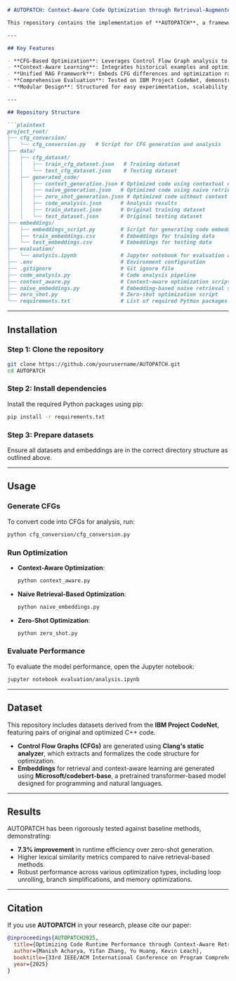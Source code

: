 ```markdown
# AUTOPATCH: Context-Aware Code Optimization through Retrieval-Augmented Generation

This repository contains the implementation of **AUTOPATCH**, a framework designed to optimize program runtime performance through **Context-Aware Retrieval-Augmented Generation (RAG)**. By combining insights from Control Flow Graph (CFG) analysis, retrieval-augmented learning, and in-context LLM prompting, AUTOPATCH bridges the gap between traditional manual code optimization and automated techniques. It achieves measurable improvements in execution efficiency while maintaining high adaptability to various programming challenges.

---

## Key Features

- **CFG-Based Optimization**: Leverages Control Flow Graph analysis to identify inefficiencies in code structure and guide optimizations.
- **Context-Aware Learning**: Integrates historical examples and optimization patterns through a retrieval-augmented pipeline.
- **Unified RAG Framework**: Embeds CFG differences and optimization rationales into structured prompts for precise and effective code refinement.
- **Comprehensive Evaluation**: Tested on IBM Project CodeNet, demonstrating a **7.3% improvement** in execution efficiency over baseline methods.
- **Modular Design**: Structured for easy experimentation, scalability, and integration with additional datasets and optimization techniques.

---

## Repository Structure

```plaintext
project_root/
├── cfg_conversion/
│   └── cfg_conversion.py   # Script for CFG generation and analysis
├── data/
│   ├── cfg_dataset/
│   │   ├── train_cfg_dataset.json   # Training dataset
│   │   └── test_cfg_dataset.json    # Testing dataset
│   ├── generated_code/
│   │   ├── context_generation.json # Optimized code using contextual examples
│   │   ├── naive_generation.json   # Optimized code using naive retrieval
│   │   ├── zero_shot_generation.json # Optimized code without context
│   │   ├── code_analysis.json      # Analysis results
│   │   ├── train_dataset.json      # Original training dataset
│   │   └── test_dataset.json       # Original testing dataset
├── embeddings/
│   ├── embeddings_script.py        # Script for generating code embeddings
│   ├── train_embeddings.csv        # Embeddings for training data
│   └── test_embeddings.csv         # Embeddings for testing data
├── evaluation/
│   └── analysis.ipynb              # Jupyter notebook for evaluation and visualization
├── .env                            # Environment configuration
├── .gitignore                      # Git ignore file
├── code_analysis.py                # Code analysis pipeline
├── context_aware.py                # Context-aware optimization script
├── naive_embeddings.py             # Embedding-based naive retrieval script
├── zero_shot.py                    # Zero-shot optimization script
└── requirements.txt                # List of required Python packages
```

---

## Installation

### Step 1: Clone the repository
```bash
git clone https://github.com/yourusername/AUTOPATCH.git
cd AUTOPATCH
```

### Step 2: Install dependencies
Install the required Python packages using pip:
```bash
pip install -r requirements.txt
```

### Step 3: Prepare datasets
Ensure all datasets and embeddings are in the correct directory structure as outlined above.

---

## Usage

### Generate CFGs
To convert code into CFGs for analysis, run:
```bash
python cfg_conversion/cfg_conversion.py
```

### Run Optimization
- **Context-Aware Optimization**:
   ```bash
   python context_aware.py
   ```
- **Naive Retrieval-Based Optimization**:
   ```bash
   python naive_embeddings.py
   ```
- **Zero-Shot Optimization**:
   ```bash
   python zero_shot.py
   ```

### Evaluate Performance
To evaluate the model performance, open the Jupyter notebook:
```bash
jupyter notebook evaluation/analysis.ipynb
```

---

## Dataset

This repository includes datasets derived from the **IBM Project CodeNet**, featuring pairs of original and optimized C++ code. 

- **Control Flow Graphs (CFGs)** are generated using **Clang's static analyzer**, which extracts and formalizes the code structure for optimization.
- **Embeddings** for retrieval and context-aware learning are generated using **Microsoft/codebert-base**, a pretrained transformer-based model designed for programming and natural languages.

---

## Results

AUTOPATCH has been rigorously tested against baseline methods, demonstrating:
- **7.3% improvement** in runtime efficiency over zero-shot generation.
- Higher lexical similarity metrics compared to naive retrieval-based methods.
- Robust performance across various optimization types, including loop unrolling, branch simplifications, and memory optimizations.

---

## Citation

If you use **AUTOPATCH** in your research, please cite our paper:

```bibtex
@inproceedings{AUTOPATCH2025,
  title={Optimizing Code Runtime Performance through Context-Aware Retrieval-Augmented Generation},
  author={Manish Acharya, Yifan Zhang, Yu Huang, Kevin Leach},
  booktitle={33rd IEEE/ACM International Conference on Program Comprehension (ICPC)},
  year={2025}
}
```
